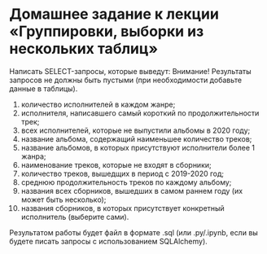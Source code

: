 # Домашнее задание к лекции «Группировки, выборки из нескольких таблиц»

Написать SELECT-запросы, которые выведут: 
Внимание! Результаты запросов не должны быть пустыми (при необходимости добавьте данные в таблицы).

1. количество исполнителей в каждом жанре;
2. исполнителя, написавшего самый короткий по продолжительности трек;
3. всех исполнителей, которые не выпустили альбомы в 2020 году;
4. название альбома, содержащий наименьшее количество треков;
5. название альбомов, в которых присутствуют исполнители более 1 жанра;
6. наименование треков, которые не входят в сборники;
7. количество треков, вышедщих в период с 2019-2020 год;
8. среднюю продолжительность треков по каждому альбому;
9. названия всех сборников, вышедших в самом раннем году (их может быть несколько);
10. названия сборников, в которых присутствует конкретный исполнитель (выберите сами).

Результатом работы будет файл в формате .sql (или .py/.ipynb, если вы будете писать запросы с использованием SQLAlchemy).